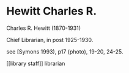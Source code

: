 



# Hewitt Charles R.


Charles R. Hewitt (1870-1931)

Chief Librarian, in post 1925-1930.

see [Symons 1993), p17 (photo), 19-20, 24-25.

[[library staff]] librarian